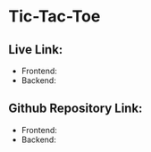 # Tic-Tac-Toe

## Live Link:

- Frontend:
- Backend:

## Github Repository Link:

- Frontend:
- Backend:
